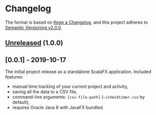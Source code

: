 ﻿Changelog
=========

The format is based on [Keep a Changelog](https://keepachangelog.com/en/1.0.0/),
and this project adheres to [Semantic
Versioning v2.0.0](https://semver.org/spec/v2.0.0.html).

## [Unreleased] (1.0.0)

## [0.0.1] - 2019-10-17
The initial project release as a standalone ScalaFX application. Included features:
- manual time tracking of your current project and activity,
- saving all the data to a CSV file,
- command-line arguments: `[csv-file-path]` (`~/checktimer.csv` by default),
- requires Oracle Java 8 with JavaFX bundled.

[1.0.0]: https://github.com/ForNeVeR/checktimer/releases/tag/0.0.1
[Unreleased]: https://github.com/ForNeVeR/checktimer/compare/0.0.1...HEAD
